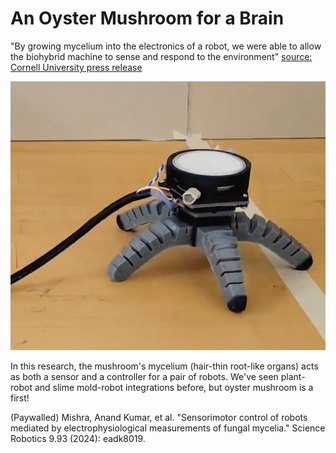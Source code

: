 # An Oyster Mushroom for a Brain

"By growing mycelium into the electronics of a robot, we were able to allow the biohybrid machine to sense and respond to the environment" [source: Cornell University press release](https://news.cornell.edu/stories/2024/08/biohybrid-robots-controlled-electrical-impulses-mushrooms)

![picture of the crawling robot from Cornell's website](images/robot.png) 

In this research, the mushroom's mycelium (hair-thin root-like organs) acts as both a sensor and a controller for a pair of robots. We've seen plant-robot and slime mold-robot integrations before, but oyster mushroom is a first!

(Paywalled) Mishra, Anand Kumar, et al. "Sensorimotor control of robots mediated by electrophysiological measurements of fungal mycelia." Science Robotics 9.93 (2024): eadk8019.
